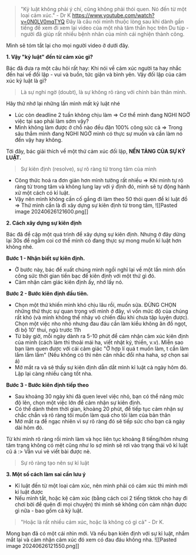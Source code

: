 > "Kỷ luật không phải ý chí, cũng không phải thói quen. Nó đến từ một loại cảm xúc." - Dr K
https://www.youtube.com/watch?v=0N0LV0mqTYQ
Đây là câu nói mình thuộc lòng sau khi dành gần tiếng để xem đi xem lại video của một nhà tâm thần học trên Du túp - người đã giúp rất nhiều bệnh nhân của mình cái nghiện thành công.

Mình sẽ tóm tắt lại cho mọi người video ở dưới đây.

**1. Vậy "kỷ luật" đến từ cảm xúc gì?**

Bác đã đưa ra một câu hỏi rất hay: Khi nói về cảm xúc người ta hay nhắc đến hai vế đối lập - vui và buồn, tức giận và bình yên. Vậy đối lập của cảm xúc kỷ luật là gì?

> Là sự nghi ngờ (doubt), là sự không rõ ràng với chính bản thân mình.

Hãy thử nhớ lại những lần mình mất kỷ luật nhé

-   Lúc còn deadline 2 tuần không chịu làm => Cơ thể mình đang NGHI NGỜ việc tại sao phải làm sớm vậy?
-   Mình không làm được ở chỗ nào đều đặn 100% công sức cả => Trong sâu thẳm mình đang NGHI NGỜ mình có thực sự muốn và cần làm nó đến vậy hay không.

Tới đây, bác giải thích về một thứ cảm xúc đối lập, **NỀN TẢNG CỦA SỰ KỶ LUẬT.**

> Sự kiên định (resolve), sự rõ ràng từ trong tâm của mình

-   Công thức hoá ra đơn giản hơn mình tưởng rất nhiều => Khi mình tự rõ ràng từ trong tâm và không lung lay với ý định đó, mình sẽ tự động hành xử một cách có kỉ luật.
-   Vậy nên mình không cần cố gắng đi làm theo 50 thói quen để kỉ luật đồ => Thứ mình cần là đi xây dựng sự kiên định từ trong tâm,
![[Pasted image 20240626121600.png]]

**2. Cách xây dựng sự kiên định**

Bác đã đề cập một quá trình để xây dựng sự kiên định. Nhưng ở đây dừng lại 30s để ngẫm coi cơ thể mình có đang thực sự mong muốn kỉ luật hơn không nhé.

**Bước 1 - Nhận biết sự kiên định.**
-   Ở bước này, bác đề xuất chúng mình ngồi nghĩ lại về một lần mình dồn công sức thời gian tiền bạc để kiên định với một thứ gì đó.
-   Cảm nhận cảm giác kiên định ấy, nhớ lấy nó.

**Bước 2 - Bước kiên định đầu tiên.**
-   Chọn một thứ khiến mình khó chịu lâu rồi, muốn sửa. ĐỪNG CHỌN những thứ thực sự quan trọng với mình ở đây, vì vốn mức độ của chúng rất khó (và mình không thể nhảy vô chiến đấu khi chưa tập luyện được). Chọn một việc nho nhỏ nhưng đau đáu cần làm kiểu không ăn đồ ngọt, đi bộ 10' thui, ngủ trước 11h
-   Từ bây giờ, mỗi ngày dành ra 5-10 phút để cảm nhận cảm xúc kiên định của mình (cách làm thì thoải mái ha, viết nhật ký, thiền, v.v). Miễn sao bạn làm quen được với cái cảm giác "Ờ hợp lí quá t muốn làm, t cần làm lắm lắm lắm" (Nếu không có thì nên cân nhắc đổi nha haha, sợ chọn sai á)
-   Mở mắt ra và sẽ thấy sự kiên định dẫn dắt mình kỉ luật cả ngày hôm đó. Lặp lại càng nhiều càng tốt nha.

**Bước 3 - Bước kiên định tiếp theo**
-   Sau khoảng 30 ngày khi đã quen level việc nhỏ, bạn có thể nâng mức độ lên, chọn một việc lớn để cảm nhận sự kiên định.
-   Có thể dành thêm thời gian, khoảng 20 phút, để tiếp tục cảm nhận sự chắc chắn và rõ ràng tôi muốn làm quá cho tôi làm của bản thân
-   Mở mắt ra để ngạc nhiên vì sự rõ ràng đó sẽ tiếp sức cho bạn cả ngày dài hôm đó.

Từ khi mình rõ ràng rồi mình làm và học liên tục khoảng 8 tiếng/hôm nhưng tâm trạng không có mệt cũng như lo sợ mình sẽ rơi vào trạng thái vô kỉ luật cũ á :> Vẫn vui vẻ viết bài được nè.
> Sự rõ ràng tạo nên sự kỉ luật

**3. Một số cách làm sai cần lưu ý**
-   Kỉ luật đến từ một loại cảm xúc, nên mình phải có cảm xúc thì mình mới kỉ luật được
-   Nếu mình tắt, hoặc kệ cảm xúc (bằng cách coi 2 tiếng tiktok cho hay đi chơi bời để quên đi mọi chuyện) thì mình sẽ không còn cảm nhận được gì nữa - bao gồm cả kỷ luật.

> "Hoặc là rất nhiều cảm xúc, hoặc là không có gì cả" - Dr K.

Mong bạn đã có một cái nhìn mới. Và nếu bạn kiên định với sự kỉ luật, nhắm mắt lại và cảm nhận cảm xúc đó xem có đau đáu không nha.
![[Pasted image 20240626121550.png]]